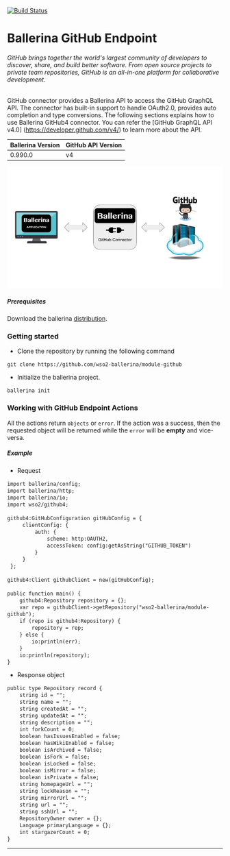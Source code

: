 [![Build Status](https://travis-ci.org/wso2-ballerina/module-github.svg?branch=master)](https://travis-ci.org/wso2-ballerina/module-github)

# Ballerina GitHub Endpoint

###### GitHub brings together the world's largest community of developers to discover, share, and build better software. From open source projects to private team repositories, GitHub is an all-in-one platform for collaborative development.

GitHub connector provides a Ballerina API to access the GitHub GraphQL API. 
The connector has built-in support to handle OAuth2.0, provides auto completion and type conversions. The following 
sections explains how to use Ballerina GitHub4 connector. You can refer the [GitHub GraphQL API v4.0]
(https://developer.github.com/v4/) to learn more about the API. 

| Ballerina Version | GitHub API Version |
|-------------------|--------------------|
| 0.990.0           | v4                 |

![Ballerina GitHub Endpoint Overview](./docs/resources/BallerinaGitHubEndpoint_Overview.jpg)

##### Prerequisites
Download the ballerina [distribution](https://ballerinalang.org/downloads/).

### Getting started

* Clone the repository by running the following command
```shell
git clone https://github.com/wso2-ballerina/module-github
```

* Initialize the ballerina project.
```shell
ballerina init
```

### Working with GitHub Endpoint Actions

All the actions return `objects` or `error`. If the action was a success, then the requested object will be returned while the `error` will be **empty** and vice-versa.

##### Example
* Request

```ballerina
import ballerina/config;
import ballerina/http;
import ballerina/io;
import wso2/github4;

github4:GitHubConfiguration gitHubConfig = {
     clientConfig: {
         auth: {
             scheme: http:OAUTH2,
             accessToken: config:getAsString("GITHUB_TOKEN")
         }
     }
 };
 
github4:Client githubClient = new(gitHubConfig);

public function main() {
    github4:Repository repository = {};
    var repo = githubClient->getRepository("wso2-ballerina/module-github");
    if (repo is github4:Repository) {
        repository = rep;
    } else {
        io:println(err);
    }
    io:println(repository);
}
```

* Response object
```ballerina
public type Repository record {
    string id = "";
    string name = "";
    string createdAt = "";
    string updatedAt = "";
    string description = "";
    int forkCount = 0;
    boolean hasIssuesEnabled = false;
    boolean hasWikiEnabled = false;
    boolean isArchived = false;
    boolean isFork = false;
    boolean isLocked = false;
    boolean isMirror = false;
    boolean isPrivate = false;
    string homepageUrl = "";
    string lockReason = "";
    string mirrorUrl = "";
    string url = "";
    string sshUrl = "";
    RepositoryOwner owner = {};
    Language primaryLanguage = {};
    int stargazerCount = 0;
}
```

***
